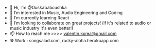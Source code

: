 - 👋 Hi, I’m @Ouskababoushka
- 👀 I’m interested in Music, Audio Engineering and Coding
- 🌱 I’m currently learning React
- 💞️ I’m looking to collaborate on great projects! (if it's related to audio or music industry it's even better!)
- 📫 How to reach me >>>> valentin.korea@gmail.com
- ⚒️  Work : songsalad.com, rocky-aloha.herokuapp.com

<!---
Ouskababoushka/Ouskababoushka is a ✨ special ✨ repository because its `README.md` (this file) appears on your GitHub profile.
You can click the Preview link to take a look at your changes.
--->

